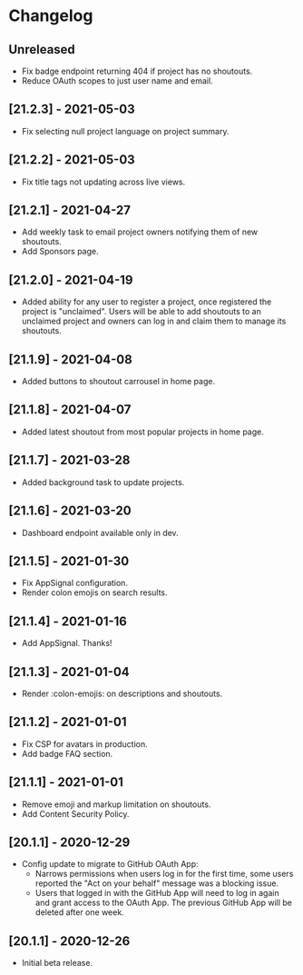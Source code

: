 # Changelog

## Unreleased

- Fix badge endpoint returning 404 if project has no shoutouts.
- Reduce OAuth scopes to just user name and email.

## [21.2.3] - 2021-05-03

- Fix selecting null project language on project summary.

## [21.2.2] - 2021-05-03

- Fix title tags not updating across live views.

## [21.2.1] - 2021-04-27

- Add weekly task to email project owners notifying them of new shoutouts.
- Add Sponsors page.

## [21.2.0] - 2021-04-19

- Added ability for any user to register a project, once registered the project
is "unclaimed". Users will be able to add shoutouts to an unclaimed project and
owners can log in and claim them to manage its shoutouts.

## [21.1.9] - 2021-04-08

- Added buttons to shoutout carrousel in home page.

## [21.1.8] - 2021-04-07

- Added latest shoutout from most popular projects in home page.

## [21.1.7] - 2021-03-28

- Added background task to update projects.

## [21.1.6] - 2021-03-20

- Dashboard endpoint available only in dev.

## [21.1.5] - 2021-01-30

- Fix AppSignal configuration.
- Render colon emojis on search results.

## [21.1.4] - 2021-01-16

- Add AppSignal. Thanks!

## [21.1.3] - 2021-01-04

- Render :colon-emojis: on descriptions and shoutouts.

## [21.1.2] - 2021-01-01

- Fix CSP for avatars in production.
- Add badge FAQ section.

## [21.1.1] - 2021-01-01

- Remove emoji and markup limitation on shoutouts.
- Add Content Security Policy.

## [20.1.1] - 2020-12-29

- Config update to migrate to GitHub OAuth App:
    - Narrows permissions when users log in for the first time, some users
    reported the "Act on your behalf" message was a blocking issue.
    - Users that logged in with the GitHub App will need to log in again and
    grant access to the OAuth App. The previous GitHub App will be deleted
    after one week.

## [20.1.1] - 2020-12-26

- Initial beta release.
